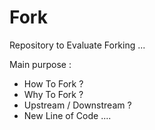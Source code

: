    # Fork
   Repository to Evaluate Forking ...


   Main purpose :

  - How To Fork ?
  - Why To Fork ?
  - Upstream / Downstream ?
  - New Line of Code ....    

